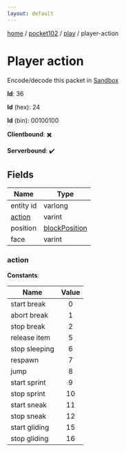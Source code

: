 ```yaml
---
layout: default
---
```


[home](/)  /  [pocket102](/protocol/pocket102)  /  [play](/protocol/pocket102/play)  /  player-action

# Player action

Encode/decode this packet in [Sandbox](../../../sandbox/pocket102#Play.PlayerAction)

**Id**: 36

**Id** (hex): 24

**Id** (bin): 00100100

**Clientbound**: ✖️

**Serverbound**: ✔️

## Fields

Name | Type
---|---
entity id | varlong
[action](#action) | varint
position | [blockPosition](/protocol/pocket102/types/block-position)
face | varint

### action

**Constants**:

Name | Value
---|:---:
start break | 0
abort break | 1
stop break | 2
release item | 5
stop sleeping | 6
respawn | 7
jump | 8
start sprint | 9
stop sprint | 10
start sneak | 11
stop sneak | 12
start gliding | 15
stop gliding | 16
